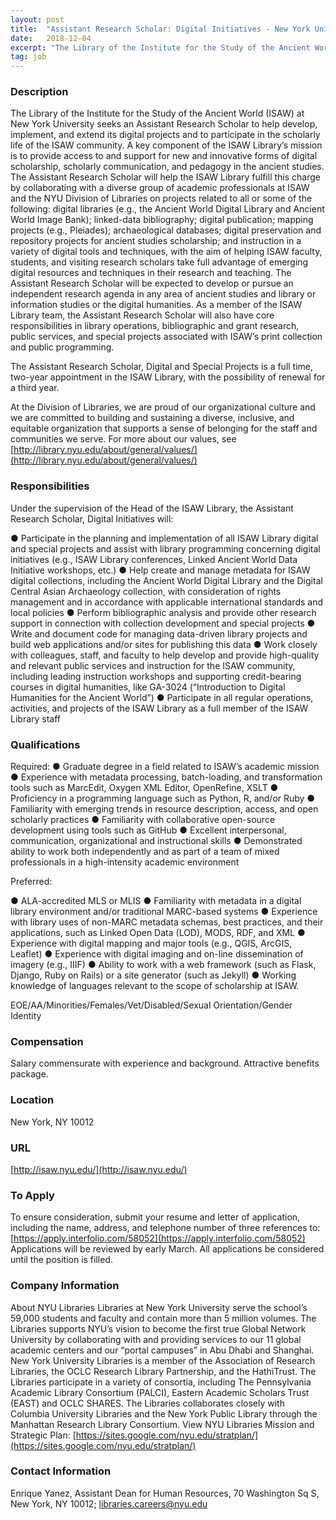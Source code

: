 ```yaml
---
layout: post
title:  "Assistant Research Scholar: Digital Initiatives - New York University, Division of Libraries"
date:   2018-12-04
excerpt: "The Library of the Institute for the Study of the Ancient World (ISAW) at New York University seeks an Assistant Research Scholar to help develop, implement, and extend its digital projects and to participate in the scholarly life of the ISAW community. A key component of the ISAW Library’s mission..."
tag: job
---
```


### Description   

The Library of the Institute for the Study of the Ancient World (ISAW) at New York University seeks an Assistant Research Scholar to help develop, implement, and extend its digital projects and to participate in the scholarly life of the ISAW community. A key component of the ISAW Library’s mission is to provide access to and support for new and innovative forms of digital scholarship, scholarly communication, and pedagogy in the ancient studies. The Assistant Research Scholar will help the ISAW Library fulfill this charge by collaborating with a diverse group of academic professionals at ISAW and the NYU Division of Libraries on projects related to all or some of the following: digital libraries (e.g., the Ancient World Digital Library and Ancient World Image Bank); linked-data bibliography; digital publication; mapping projects (e.g., Pleiades); archaeological databases; digital preservation and repository projects for ancient studies scholarship; and instruction in a variety of digital tools and techniques, with the aim of helping ISAW faculty, students, and visiting research scholars take full advantage of emerging digital resources and techniques in their research and teaching. The Assistant Research Scholar will be expected to develop or pursue an independent research agenda in any area of ancient studies and library or information studies or the digital humanities. As a member of the ISAW Library team, the Assistant Research Scholar will also have core responsibilities in library operations, bibliographic and grant research, public services, and special projects associated with ISAW’s print collection and public programming. 
 
The Assistant Research Scholar, Digital and Special Projects is a full time, two-year appointment in the ISAW Library, with the possibility of renewal for a third year.

At the Division of Libraries, we are proud of our organizational culture and we are committed to building and sustaining a diverse, inclusive, and equitable organization that supports a sense of belonging for the staff and communities we serve. For more about our values, see [http://library.nyu.edu/about/general/values/](http://library.nyu.edu/about/general/values/)


### Responsibilities   

Under the supervision of the Head of the ISAW Library, the Assistant Research Scholar, Digital Initiatives will:
 
●	Participate in the planning and implementation of all ISAW Library digital and special projects and assist with library programming concerning digital initiatives (e.g., ISAW Library conferences, Linked Ancient World Data Initiative workshops, etc.)
●	Help create and manage metadata for ISAW digital collections, including the Ancient World Digital Library and the Digital Central Asian Archaeology collection, with consideration of rights management and in accordance with applicable international standards and local policies
●	Perform bibliographic analysis and provide other research support in connection with collection development and special projects
●	Write and document code for managing data-driven library projects and build web applications and/or sites for publishing this data
●	Work closely with colleagues, staff, and faculty to help develop and provide high-quality and relevant public services and instruction for the ISAW community, including leading instruction workshops and supporting credit-bearing courses in digital humanities, like GA-3024 (“Introduction to Digital Humanities for the Ancient World”)
●	Participate in all regular operations, activities, and projects of the ISAW Library as a full member of the ISAW Library staff


### Qualifications   

Required:
●	Graduate degree in a field related to ISAW’s academic mission
●	Experience with metadata processing, batch-loading, and transformation tools such as MarcEdit, Oxygen XML Editor, OpenRefine, XSLT
●	Proficiency in a programming language such as Python, R, and/or Ruby
●	Familiarity with emerging trends in resource description, access, and open scholarly practices
●	Familiarity with collaborative open-source development using tools such as GitHub
●	Excellent interpersonal, communication, organizational and instructional skills
●	Demonstrated ability to work both independently and as part of a team of mixed professionals in a high-intensity academic environment
 
Preferred:
 
●	ALA-accredited MLS or MLIS
●	Familiarity with metadata in a digital library environment and/or traditional MARC-based systems
●	Experience with library uses of non-MARC metadata schemas, best practices, and their applications, such as Linked Open Data (LOD), MODS, RDF, and XML
●	Experience with digital mapping and major tools (e.g., QGIS, ArcGIS, Leaflet)
●	Experience with digital imaging and on-line dissemination of imagery (e.g., IIIF)
●	Ability to work with a web framework (such as Flask, Django, Ruby on Rails) or a site generator (such as Jekyll)
●	Working knowledge of languages relevant to the scope of scholarship at ISAW.

EOE/AA/Minorities/Females/Vet/Disabled/Sexual Orientation/Gender Identity


### Compensation   

Salary commensurate with experience and background. Attractive benefits package.


### Location   

New York, NY 10012


### URL   

[http://isaw.nyu.edu/](http://isaw.nyu.edu/)

### To Apply   

 To ensure consideration, submit your resume and letter of application, including the name, address, and telephone number of three references to: [https://apply.interfolio.com/58052](https://apply.interfolio.com/58052) Applications will be reviewed by early March. All applications be considered until the position is filled.


### Company Information   

About NYU Libraries
Libraries at New York University serve the school’s 59,000 students and faculty and contain more than 5 million volumes. The Libraries supports NYU’s vision to become the first true Global Network University by collaborating with and providing services to our 11 global academic centers and our “portal campuses” in Abu Dhabi and Shanghai. New York University Libraries is a member of the Association of Research Libraries, the OCLC Research Library Partnership, and the HathiTrust. The Libraries participate in a variety of consortia, including The Pennsylvania Academic Library Consortium (PALCI), Eastern Academic Scholars Trust (EAST) and OCLC SHARES. The Libraries collaborates closely with Columbia University Libraries and the New York Public Library through the Manhattan Research Library Consortium. View NYU Libraries Mission and Strategic Plan: [https://sites.google.com/nyu.edu/stratplan/](https://sites.google.com/nyu.edu/stratplan/)


### Contact Information   

Enrique Yanez, Assistant Dean for Human Resources, 70 Washington Sq S, New York, NY 10012; libraries.careers@nyu.edu

